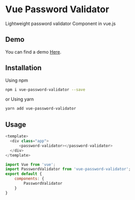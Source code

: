 # Vue Password Validator
Lightweight password validator Component in vue.js
## Demo
You can find a demo [Here](https://hamzaouiii.github.io/vue-password-validator/).

## Installation
Using npm
```bash
npm i vue-password-validator --save
```
or Using yarn 
```bash
yarn add vue-password-validator 
```
## Usage

```js
<template>
  <div class="app">
      <password-validator></password-validator>
  </div>      
</template>

import Vue from 'vue';
import PasswordValidator from 'vue-password-validator';
export default {
	components: {
		PasswordValidator
	}
}

```
